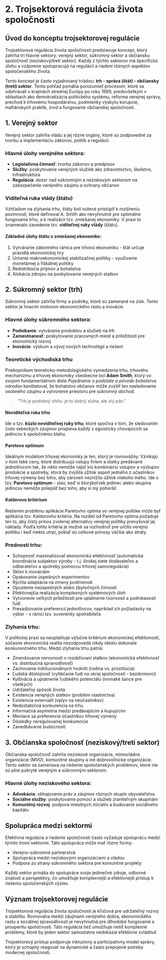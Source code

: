 # 2. Trojsektorová regulácia života spoločnosti

## Úvod do konceptu trojsektorovej regulácie

Trojsektorová regulácia života spoločnosti predstavuje koncept, ktorý zahŕňa tri hlavné sektory: verejný sektor, súkromný sektor a občiansku spoločnosť (neziskový/tretí sektor). Každý z týchto sektorov má špecifickú úlohu a vzájomne spolupracujú na regulácii a riadení rôznych aspektov spoločenského života.

Tento koncept je často vyjadrovaný triádou: **trh - správa (štát) - občiansky (tretí) sektor**. Tento pohľad pomáha porozumieť procesom, ktoré sa odohrávali v krajinách strednej Európy po roku 1989, predovšetkým v oblastiach ako demokratizácia politického systému, reforma verejnej správy, prechod k trhovému hospodárstvu, podmienky výskytu korupcie, mafiánskych praktík, zrod a fungovanie občianskej spoločnosti.

## 1. Verejný sektor

Verejný sektor zahŕňa vládu a jej rôzne orgány, ktoré sú zodpovedné za tvorbu a implementáciu zákonov, politík a regulácií. 

### Hlavné úlohy verejného sektora:
- **Legislatívna činnosť**: tvorba zákonov a predpisov
- **Služby**: poskytovanie verejných služieb ako zdravotníctvo, školstvo, infraštruktúra
- **Regulácia**: dozor nad súkromným a neziskovým sektorom na zabezpečenie verejného záujmu a ochrany občanov

### Viditeľná ruka vlády (štátu)
Vzhľadom na zlyhania trhu, štáty boli nútené pristúpiť k rozšíreniu povinností, ktoré definoval A. Smith ako nevyhnutné pre optimálne fungovanie trhu, a k realizácii tzv. zmiešanej ekonomiky. V praxi to znamenalo zavedenie tzv. **viditeľnej ruky vlády** (štátu).

#### Základné úlohy štátu v zmiešanej ekonomike:
1. Vytváranie zákonného rámca pre trhovú ekonomiku - štát určuje pravidlá ekonomickej hry
2. Určenie makroekonomickej stabilizačnej politiky - využívanie monetárnej a fiškálnej politiky
3. Redistribúcia príjmov a bohatstva
4. Alokácia zdrojov na poskytovanie verejných statkov

## 2. Súkromný sektor (trh)

Súkromný sektor zahŕňa firmy a podniky, ktoré sú zamerané na zisk. Tento sektor je hnacím motorom ekonomického rastu a inovácie.

### Hlavné úlohy súkromného sektora:
- **Podnikanie**: vytváranie produktov a služieb na trh
- **Zamestnanosť**: poskytovanie pracovných miest a príležitostí pre ekonomický rozvoj
- **Inovácie**: výskum a vývoj nových technológií a riešení

### Teoretické východiská trhu
Priekopníkom teoreticko-metodologického vymedzenia trhu, trhového mechanizmu a trhovej ekonomiky všeobecne bol **Adam Smith**, ktorý vo svojom fundamentálnom diele *Pojednanie o podstate a pôvode bohatstva národov* konštatoval, že bohatstvo občanov môže zvýšiť len nasledovanie osobného záujmu a vytvorenie priestoru pre súkromný obchod.

> "Trh je podobný ohňu: je to dobrý sluha, ale zlý pán."

#### Neviditeľná ruka trhu
Ide o tzv. **kúzlo neviditeľnej ruky trhu**, ktoré spočíva v tom, že sledovaním čisto sebeckých záujmov prispieva každý z egoisticky chovajúcich sa jedincov k spoločnému blahu.

#### Paretovo optimum
Ideálnym modelom trhovej ekonomiky je ten, ktorý je rovnovážny. Vznikajú v ňom také ceny, ktoré distribuujú vstupy firiem a statky predávané jednotlivcom tak, že nikto nemôže nájsť inú kombináciu vstupov a výstupov produkcie a spotreby, ktorá by zvýšila úžitok aspoň jedného z účastníkov trhovej výmeny bez toho, aby zároveň neznížila úžitok niekoho iného. Ide o tzv. **Paretovo optimum** - stav, keď si ktorýkoľvek jedinec alebo skupina jedincov nemôže polepšiť bez toho, aby si iný pohoršil.

#### Kalderovo kritérium
Riešením problému aplikácie Paretovho optima vo verejnej politike môže byť aplikácia tzv. Kaldorovho kritéria. Na rozdiel od Paretovho optima požaduje len to, aby čistý prínos zvolenej alternatívy verejnej politiky prevyšoval jej náklady. Podľa tohto kritéria je možné sa rozhodnúť pre určitú verejnú politiku i keď niekto utrpí, pokiaľ sú celkové prínosy väčšie ako straty.

### Prednosti trhu:

- Schopnosť maximalizovať ekonomickú efektívnosť (automatická koordinácia subjektov výroby - t.j. širokej siete dodávateľov a odberateľov a spotreby pomocou trhovej samoregulácie)
- Sklon k inováciám
- Opakovanie úspešných experimentov
- Rýchla adaptácia na zmeny podmienok
- Opustenie neúspešných alebo zbytočných činností
- Efektívnejšia realizácia komplexných systémových úloh
- Vytvorenie veľkých príležitostí pre uplatnenie tvorivosti a podnikavosti ľudí
- Presadzovanie preferencií jednotlivcov, napríklad ich požiadavky na výber - v rámci tzv. suverenity spotrebiteľa

### Zlyhania trhu:

V politickej praxi sa neuplatňuje výlučne kritérium ekonomickej efektívnosti, súčasne ekonomická realita nezodpovedá nikdy ideálu dokonale konkurenčného trhu. Medzi zlyhania trhu patria:

- Zmenšovanie nerovností v rozdeľovaní statkov (ekonomická efektívnosť vs. distribučná spravodlivosť)
- Zachovanie inštitucionálnych hodnôt (rodina vs. prostitúcia)
- Ľudská dôstojnosť (vytláčanie ľudí na okraj spoločnosti - bezdomovci)
- Kultivácia a uplatnenie ľudského potenciálu (rovnaké šance pre všetkých)
- Udržateľný spôsob života
- Existencia verejných statkov (problém vlastníctva)
- Existencia externalít (vplyv na neúčastníkov)
- Nedostatočná konkurencia na trhu
- Informačná asymetria medzi predávajúcim a kupujúcim
- Meniace sa preferencie účastníkov trhovej výmeny
- Dôsledky neregulovanej konkurencie
- Zanedbávanie budúcnosti

## 3. Občianska spoločnosť (neziskový/tretí sektor)

Občianska spoločnosť zahŕňa neziskové organizácie, mimovládne organizácie (MVO), komunitné skupiny a iné dobrovoľnícke organizácie. Tento sektor sa zameriava na riešenie spoločenských problémov, ktoré nie sú plne pokryté verejným a súkromným sektorom.

### Hlavné úlohy neziskového sektora:
- **Advokácia**: obhajovanie práv a záujmov rôznych skupín obyvateľstva
- **Sociálne služby**: poskytovanie pomoci a služieb zraniteľným skupinám
- **Komunitný rozvoj**: podpora miestnych iniciatív a budovanie sociálneho kapitálu

## Spolupráca medzi sektormi

Efektívna regulácia a riadenie spoločnosti často vyžaduje spoluprácu medzi týmito tromi sektormi. Táto spolupráca môže mať rôzne formy:
- Verejno-súkromné partnerstvá
- Spolupráca medzi neziskovými organizáciami a vládou
- Podpora zo strany súkromného sektora pre komunitné projekty

Každý sektor prináša do spolupráce svoje jedinečné zdroje, odborné znalosti a perspektívy, čo umožňuje komplexnejší a efektívnejší prístup k riešeniu spoločenských výziev.

## Význam trojsektorovej regulácie

Trojsektorová regulácia života spoločnosti je kľúčová pre udržateľný rozvoj a stabilitu. Rovnováha medzi záujmami verejného dobra, ekonomického rastu a sociálnej spravodlivosti je nevyhnutná pre dlhodobé fungovanie a prosperitu spoločnosti. Táto regulácia tiež umožňuje riešiť komplexné problémy, ktoré by jeden sektor samostatne nedokázal efektívne zvládnuť.

Trojsektorový prístup podporuje inkluzívny a participatívny model správy, ktorý je schopný reagovať na dynamické a často prepojené potreby modernej spoločnosti.
